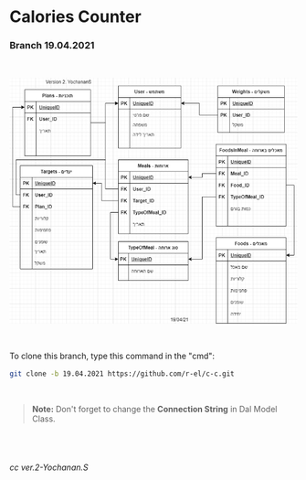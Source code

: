 # Calories Counter

### **Branch 19.04.2021**

<br>

<p align="center"><img src="/ccMap_19.04.21.png" > </p>

<br>

To clone this branch, type this command in the "cmd":

```sh
git clone -b 19.04.2021 https://github.com/r-el/c-c.git
```
<br>

> **Note:** Don't forget to change the **Connection String** in Dal Model Class.

<br>
<br>

###### cc ver.2-Yochanan.S

